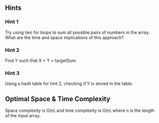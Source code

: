 ## Hints 

### Hint 1
Try using two for loops to sum all possible pairs of numbers in the array.
What are the time and space implications of this approach?

### Hint 2
Find Y such that X + Y = targetSum. 

### Hint 3
Using a hash table for hint 2, checking if Y is stored in the table. 

## Optimal Space & Time Complexity 
Space complexity is O(n) and time complexity is O(n) where n is the length of the input array.
